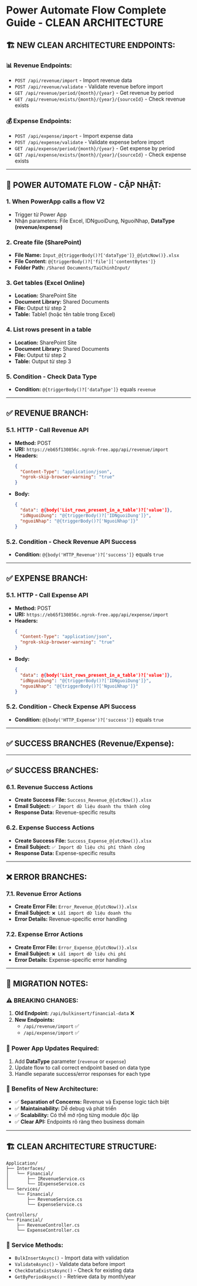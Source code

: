 # Power Automate Flow Complete Guide - CLEAN ARCHITECTURE

## 🏗️ **NEW CLEAN ARCHITECTURE ENDPOINTS:**

### 📊 **Revenue Endpoints:**
- `POST /api/revenue/import` - Import revenue data
- `POST /api/revenue/validate` - Validate revenue before import
- `GET /api/revenue/period/{month}/{year}` - Get revenue by period
- `GET /api/revenue/exists/{month}/{year}/{sourceId}` - Check revenue exists

### 💰 **Expense Endpoints:**
- `POST /api/expense/import` - Import expense data
- `POST /api/expense/validate` - Validate expense before import
- `GET /api/expense/period/{month}/{year}` - Get expense by period
- `GET /api/expense/exists/{month}/{year}/{sourceId}` - Check expense exists

---

## 🔄 **POWER AUTOMATE FLOW - CẬP NHẬT:**

### 1. **When PowerApp calls a flow V2**
- Trigger từ Power App
- Nhận parameters: File Excel, IDNguoiDung, NguoiNhap, **DataType (revenue/expense)**

### 2. **Create file (SharePoint)**
- **File Name:** `Input_@{triggerBody()?['dataType']}_@{utcNow()}.xlsx`
- **File Content:** `@{triggerBody()?['file']['contentBytes']}`
- **Folder Path:** `/Shared Documents/TaiChinhInput/`

### 3. **Get tables (Excel Online)**
- **Location:** SharePoint Site
- **Document Library:** Shared Documents
- **File:** Output từ step 2
- **Table:** Table1 (hoặc tên table trong Excel)

### 4. **List rows present in a table**
- **Location:** SharePoint Site  
- **Document Library:** Shared Documents
- **File:** Output từ step 2
- **Table:** Output từ step 3

### 5. **Condition - Check Data Type**
- **Condition:** `@{triggerBody()?['dataType']}` equals `revenue`

---

## ✅ **REVENUE BRANCH:**

### 5.1. **HTTP - Call Revenue API**
- **Method:** POST
- **URI:** `https://eb65f130856c.ngrok-free.app/api/revenue/import`
- **Headers:**
  ```json
  {
    "Content-Type": "application/json",
    "ngrok-skip-browser-warning": "true"
  }
  ```
- **Body:**
  ```json
  {
    "data": @{body('List_rows_present_in_a_table')?['value']},
    "idNguoiDung": "@{triggerBody()?['IDNguoiDung']}",
    "nguoiNhap": "@{triggerBody()?['NguoiNhap']}"
  }
  ```

### 5.2. **Condition - Check Revenue API Success**
- **Condition:** `@{body('HTTP_Revenue')?['success']}` equals `true`

---

## ✅ **EXPENSE BRANCH:**

### 5.1. **HTTP - Call Expense API**
- **Method:** POST
- **URI:** `https://eb65f130856c.ngrok-free.app/api/expense/import`
- **Headers:**
  ```json
  {
    "Content-Type": "application/json",
    "ngrok-skip-browser-warning": "true"
  }
  ```
- **Body:**
  ```json
  {
    "data": @{body('List_rows_present_in_a_table')?['value']},
    "idNguoiDung": "@{triggerBody()?['IDNguoiDung']}",
    "nguoiNhap": "@{triggerBody()?['NguoiNhap']}"
  }
  ```

### 5.2. **Condition - Check Expense API Success**
- **Condition:** `@{body('HTTP_Expense')?['success']}` equals `true`

---

## ✅ **SUCCESS BRANCHES (Revenue/Expense):**

---

## ✅ **SUCCESS BRANCHES:**

### 6.1. **Revenue Success Actions**
- **Create Success File:** `Success_Revenue_@{utcNow()}.xlsx`
- **Email Subject:** `✅ Import dữ liệu doanh thu thành công`
- **Response Data:** Revenue-specific results

### 6.2. **Expense Success Actions**  
- **Create Success File:** `Success_Expense_@{utcNow()}.xlsx`
- **Email Subject:** `✅ Import dữ liệu chi phí thành công`
- **Response Data:** Expense-specific results

---

## ❌ **ERROR BRANCHES:**

### 7.1. **Revenue Error Actions**
- **Create Error File:** `Error_Revenue_@{utcNow()}.xlsx`
- **Email Subject:** `❌ Lỗi import dữ liệu doanh thu`
- **Error Details:** Revenue-specific error handling

### 7.2. **Expense Error Actions**
- **Create Error File:** `Error_Expense_@{utcNow()}.xlsx`
- **Email Subject:** `❌ Lỗi import dữ liệu chi phí`
- **Error Details:** Expense-specific error handling

---

## 🔧 **MIGRATION NOTES:**

### ⚠️ **BREAKING CHANGES:**
1. **Old Endpoint:** `/api/bulkinsert/financial-data` ❌
2. **New Endpoints:** 
   - `/api/revenue/import` ✅
   - `/api/expense/import` ✅

### 📝 **Power App Updates Required:**
1. Add **DataType** parameter (`revenue` or `expense`)
2. Update flow to call correct endpoint based on data type
3. Handle separate success/error responses for each type

### 🎯 **Benefits of New Architecture:**
- ✅ **Separation of Concerns:** Revenue và Expense logic tách biệt
- ✅ **Maintainability:** Dễ debug và phát triển
- ✅ **Scalability:** Có thể mở rộng từng module độc lập
- ✅ **Clear API:** Endpoints rõ ràng theo business domain

---

## 🏗️ **CLEAN ARCHITECTURE STRUCTURE:**

```
Application/
├── Interfaces/
│   └── Financial/
│       ├── IRevenueService.cs
│       └── IExpenseService.cs
└── Services/
    └── Financial/
        ├── RevenueService.cs
        └── ExpenseService.cs

Controllers/
└── Financial/
    ├── RevenueController.cs
    └── ExpenseController.cs
```

### 🔄 **Service Methods:**
- `BulkInsertAsync()` - Import data with validation
- `ValidateAsync()` - Validate data before import  
- `CheckDataExistsAsync()` - Check for existing data
- `GetByPeriodAsync()` - Retrieve data by month/year
